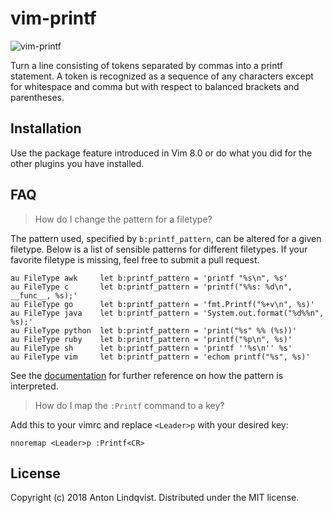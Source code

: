 # vim-printf

![vim-printf](http://i.imgur.com/dSBEnuv.gif)

Turn a line consisting of tokens separated by commas into a printf statement.
A token is recognized as a sequence of any characters except for whitespace and
comma but with respect to balanced brackets and parentheses.

## Installation

Use the package feature introduced in Vim 8.0 or do what you did for the other
plugins you have installed.

## FAQ

> How do I change the pattern for a filetype?

The pattern used,
specified by `b:printf_pattern`,
can be altered for a given filetype.
Below is a list of sensible patterns for different filetypes.
If your favorite filetype is missing,
feel free to submit a pull request.

```vim
au FileType awk		let b:printf_pattern = 'printf "%s\n", %s'
au FileType c		let b:printf_pattern = 'printf("%%s: %d\n", __func__, %s);'
au FileType go		let b:printf_pattern = 'fmt.Printf("%+v\n", %s)'
au FileType java	let b:printf_pattern = 'System.out.format("%d%%n", %s);'
au FileType python	let b:printf_pattern = 'print("%s" %% (%s))'
au FileType ruby	let b:printf_pattern = 'printf("%p\n", %s)'
au FileType sh		let b:printf_pattern = 'printf ''%s\n'' %s'
au FileType vim		let b:printf_pattern = 'echom printf("%s", %s)'
```

See the [documentation] for further reference on how the pattern is interpreted.

> How do I map the `:Printf` command to a key?

Add this to your vimrc and replace `<Leader>p` with your desired key:

```vim
nnoremap <Leader>p :Printf<CR>
```

## License

Copyright (c) 2018 Anton Lindqvist.
Distributed under the MIT license.

[documentation]: doc/printf.txt
